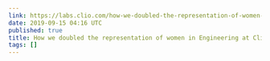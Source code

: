 ```yaml
---
link: https://labs.clio.com/how-we-doubled-the-representation-of-women-in-engineering-at-clio-2d9a4a1a0282
date: 2019-09-15 04:16 UTC
published: true
title: How we doubled the representation of women in Engineering at Clio
tags: []
---
```



